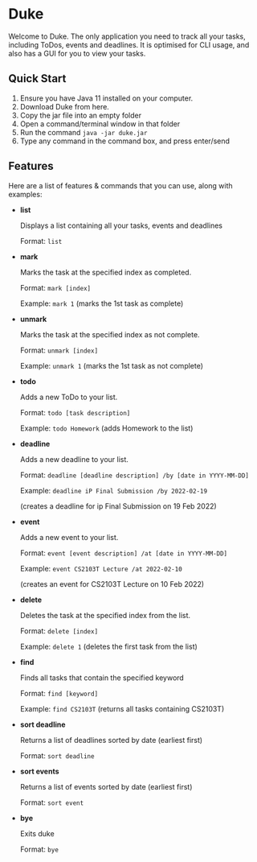 ﻿# Duke

 Welcome to Duke.  The only application you need to track all your tasks, including ToDos, events and deadlines. It is optimised for CLI usage, and also has a GUI for you to view your tasks.

## Quick Start

 1. Ensure you have Java 11 installed on your computer.
 2. Download Duke from here.
 3. Copy the jar file into an empty folder
 4. Open a command/terminal window in that folder
 5. Run the command `java -jar duke.jar`
 6. Type any command in the command box, and press enter/send

## Features

 Here are a list of features & commands that you can use, along with examples:

 - **list** 

   Displays a list containing all your tasks, events and deadlines
	
     Format: `list`	 
	
 - **mark**

   Marks the task at the specified index as completed. 

     Format: `mark [index]`
	
     Example: `mark 1` (marks the 1st task as complete)

 - **unmark**

   Marks the task at the specified index as not complete. 

     Format: `unmark [index]`
	
     Example: `unmark 1` (marks the 1st task as not complete)

 -  **todo**

    Adds a new ToDo to your list.

     Format: `todo [task description]`
    
     Example: `todo Homework` (adds Homework to the list)

 - **deadline**

   Adds a new deadline to your list.

     Format: `deadline [deadline description] /by [date in YYYY-MM-DD]`
	
     Example: `deadline iP Final Submission /by 2022-02-19` 
	
     (creates a deadline for ip Final Submission on 19 Feb 2022)

 - **event**
 
    Adds a new event to your list.

      Format: `event [event description] /at [date in YYYY-MM-DD]`
	
      Example: `event CS2103T Lecture /at 2022-02-10` 
	
      (creates an event for CS2103T Lecture on 10 Feb 2022)

 - **delete**

    Deletes the task at the specified index from the list.

      Format: `delete [index]`
	
      Example: `delete 1` (deletes the first task from the list)

 - **find**

    Finds all tasks that contain the specified keyword

      Format: `find [keyword]`
   
      Example: `find CS2103T` (returns all tasks containing CS2103T)

 - **sort  deadline**

    Returns a list of deadlines sorted by date (earliest first)

      Format: `sort deadline`

 - **sort  events**

    Returns a list of events sorted by date (earliest first)

      Format: `sort event`

 - **bye**

    Exits duke

      Format: `bye`

   

 



